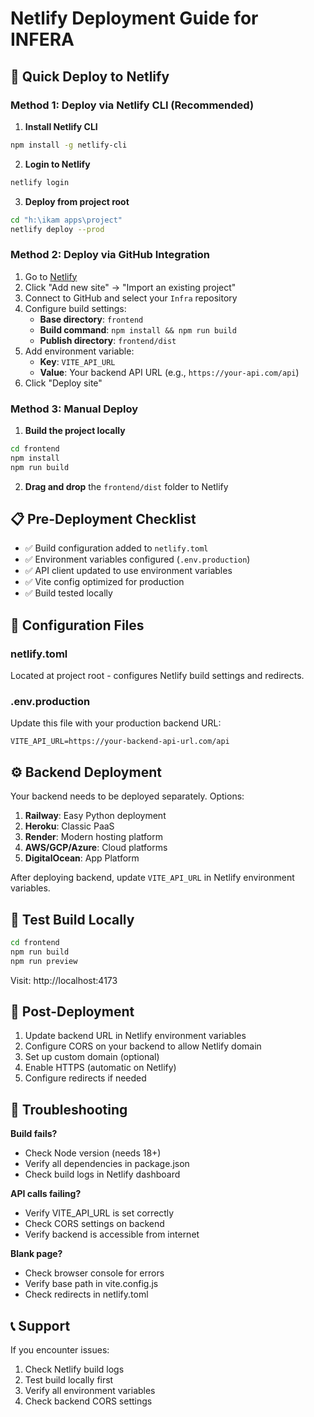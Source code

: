 # Netlify Deployment Guide for INFERA

## 🚀 Quick Deploy to Netlify

### Method 1: Deploy via Netlify CLI (Recommended)

1. **Install Netlify CLI**
```bash
npm install -g netlify-cli
```

2. **Login to Netlify**
```bash
netlify login
```

3. **Deploy from project root**
```bash
cd "h:\ikam apps\project"
netlify deploy --prod
```

### Method 2: Deploy via GitHub Integration

1. Go to [Netlify](https://app.netlify.com)
2. Click "Add new site" → "Import an existing project"
3. Connect to GitHub and select your `Infra` repository
4. Configure build settings:
   - **Base directory**: `frontend`
   - **Build command**: `npm install && npm run build`
   - **Publish directory**: `frontend/dist`
5. Add environment variable:
   - **Key**: `VITE_API_URL`
   - **Value**: Your backend API URL (e.g., `https://your-api.com/api`)
6. Click "Deploy site"

### Method 3: Manual Deploy

1. **Build the project locally**
```bash
cd frontend
npm install
npm run build
```

2. **Drag and drop** the `frontend/dist` folder to Netlify

## 📋 Pre-Deployment Checklist

- ✅ Build configuration added to `netlify.toml`
- ✅ Environment variables configured (`.env.production`)
- ✅ API client updated to use environment variables
- ✅ Vite config optimized for production
- ✅ Build tested locally

## 🔧 Configuration Files

### netlify.toml
Located at project root - configures Netlify build settings and redirects.

### .env.production
Update this file with your production backend URL:
```
VITE_API_URL=https://your-backend-api-url.com/api
```

## ⚙️ Backend Deployment

Your backend needs to be deployed separately. Options:

1. **Railway**: Easy Python deployment
2. **Heroku**: Classic PaaS
3. **Render**: Modern hosting platform
4. **AWS/GCP/Azure**: Cloud platforms
5. **DigitalOcean**: App Platform

After deploying backend, update `VITE_API_URL` in Netlify environment variables.

## 🧪 Test Build Locally

```bash
cd frontend
npm run build
npm run preview
```

Visit: http://localhost:4173

## 📝 Post-Deployment

1. Update backend URL in Netlify environment variables
2. Configure CORS on your backend to allow Netlify domain
3. Set up custom domain (optional)
4. Enable HTTPS (automatic on Netlify)
5. Configure redirects if needed

## 🐛 Troubleshooting

**Build fails?**
- Check Node version (needs 18+)
- Verify all dependencies in package.json
- Check build logs in Netlify dashboard

**API calls failing?**
- Verify VITE_API_URL is set correctly
- Check CORS settings on backend
- Verify backend is accessible from internet

**Blank page?**
- Check browser console for errors
- Verify base path in vite.config.js
- Check redirects in netlify.toml

## 📞 Support

If you encounter issues:
1. Check Netlify build logs
2. Test build locally first
3. Verify all environment variables
4. Check backend CORS settings
